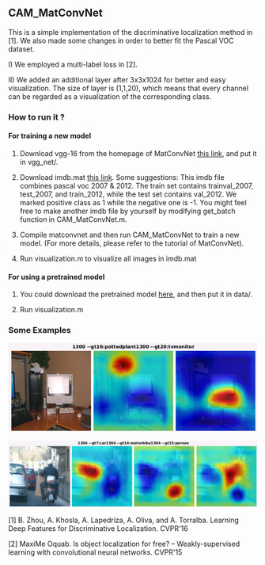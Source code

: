 ## CAM_MatConvNet

This is a simple implementation of the discriminative localization method in [1]. We also made some changes in order to better fit the Pascal VOC dataset.

I) We employed a multi-label loss in [2].

II) We added an additional layer after 3x3x1024 for better and easy visualization. The size of layer is (1,1,20), which means that every channel can be regarded as a visualization of the corresponding class.

### How to run it ?
#### For training a new model
1. Download vgg-16 from the homepage of MatConvNet [this link](http://www.vlfeat.org/matconvnet/pretrained/), and put it in vgg_net/.

2. Download imdb.mat [this link](https://mega.nz/#!M1ZggQ6C!YKI-IC0V4tj16Z2aHNRdnW6tCTBrj_VvMP8WEkKYu08
). Some suggestions: This imdb file combines pascal voc 2007 & 2012. The train set contains trainval_2007, test_2007, and train_2012, while the test set contains val_2012. We marked positive class as 1 while the negative one is -1. You might feel free to make another imdb file by yourself by modifying get_batch function in CAM_MatConvNet.m.

3. Compile matconvnet and then run CAM_MatConvNet to train a new model. (For more details, please refer to the tutorial of MatConvNet).

4. Run visualization.m to visualize all images in imdb.mat

#### For using a pretrained model
1. You could download the pretrained model [here](https://mega.nz/#!Zt5wWJAS!w01yhYguupDDgQSLnegoyIZGWG5yDJ0vsGCcaBV2dnc
), and then put it in data/.

2. Run visualization.m

### Some Examples
![ex1](/imgs/ex1.png)

![ex2](/imgs/ex2.png)

[1] B. Zhou, A. Khosla, A. Lapedriza, A. Oliva, and A. Torralba. Learning Deep Features for Discriminative Localization. CVPR'16

[2] MaxiMe Oquab. Is object localization for free? – Weakly-supervised learning with convolutional neural networks. CVPR'15
